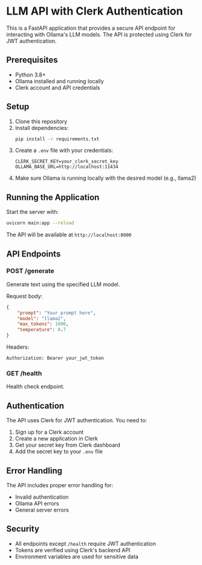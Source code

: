 # LLM API with Clerk Authentication

This is a FastAPI application that provides a secure API endpoint for interacting with Ollama's LLM models. The API is protected using Clerk for JWT authentication.

## Prerequisites

- Python 3.8+
- Ollama installed and running locally
- Clerk account and API credentials

## Setup

1. Clone this repository
2. Install dependencies:
   ```bash
   pip install -r requirements.txt
   ```
3. Create a `.env` file with your credentials:
   ```
   CLERK_SECRET_KEY=your_clerk_secret_key
   OLLAMA_BASE_URL=http://localhost:11434
   ```
4. Make sure Ollama is running locally with the desired model (e.g., llama2)

## Running the Application

Start the server with:
```bash
uvicorn main:app --reload
```

The API will be available at `http://localhost:8000`

## API Endpoints

### POST /generate
Generate text using the specified LLM model.

Request body:
```json
{
    "prompt": "Your prompt here",
    "model": "llama2",
    "max_tokens": 1000,
    "temperature": 0.7
}
```

Headers:
```
Authorization: Bearer your_jwt_token
```

### GET /health
Health check endpoint.

## Authentication

The API uses Clerk for JWT authentication. You need to:
1. Sign up for a Clerk account
2. Create a new application in Clerk
3. Get your secret key from Clerk dashboard
4. Add the secret key to your `.env` file

## Error Handling

The API includes proper error handling for:
- Invalid authentication
- Ollama API errors
- General server errors

## Security

- All endpoints except `/health` require JWT authentication
- Tokens are verified using Clerk's backend API
- Environment variables are used for sensitive data 